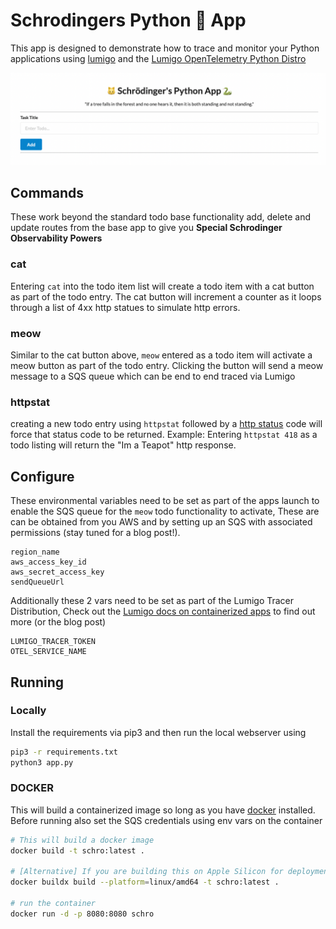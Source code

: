 # Schrodingers Python 🐍 App 

This app is designed to demonstrate how to trace and monitor your Python applications using [lumigo](https://lumigo.io) and the [Lumigo OpenTelemetry Python Distro](https://github.com/lumigo-io/opentelemetry-python-distro)

![Schrodingers python app](./images/screenshot.png)

## Commands 

These work beyond the standard todo base functionality add, delete and update routes from the base app to give you **Special Schrodinger Observability Powers**

### cat

Entering `cat` into the todo item list will create a todo item with a cat button as part of the todo entry. The cat button will increment a counter as it loops through a list of 4xx http statues to simulate http errors. 

### meow

Similar to the cat button above, `meow` entered as a todo item will activate a meow button as part of the todo entry. Clicking the button will send a meow message to a SQS queue which can be end to end traced via Lumigo 

### httpstat

creating a new todo entry using `httpstat` followed by a [http status](https://developer.mozilla.org/en-US/docs/Web/HTTP/Status) code will force that status code to be returned. Example: Entering `httpstat 418` as a todo listing will return the "Im a Teapot" http response.

## Configure 

These environmental variables need to be set as part of the apps launch to enable the SQS queue for the `meow` todo functionality to activate, These are can be obtained from you AWS and by setting up an SQS with associated permissions (stay tuned for a blog post!).

```
region_name
aws_access_key_id
aws_secret_access_key
sendQueueUrl
```

Additionally these 2 vars need to be set as part of the Lumigo Tracer Distribution, Check out the [Lumigo docs on containerized apps](https://docs.lumigo.io/docs/containerized-applications) to find out more (or the blog post)  
```
LUMIGO_TRACER_TOKEN
OTEL_SERVICE_NAME
```

## Running 

### Locally

Install the requirements via pip3 and then run the local webserver using 

```bash
pip3 -r requirements.txt
python3 app.py
```

### DOCKER 

This will build a containerized image so long as you have [docker](https://docs.docker.com/get-docker/) installed. Before running also set the SQS credentials using env vars on the container  

```bash
# This will build a docker image
docker build -t schro:latest .

# [Alternative] If you are building this on Apple Silicon for deployment on amd64, Then this is the build command you are looking for 
docker buildx build --platform=linux/amd64 -t schro:latest . 

# run the container
docker run -d -p 8080:8080 schro
```

